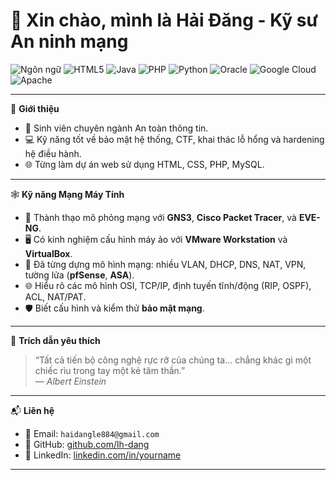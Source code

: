 # 👋 Xin chào, mình là Hải Đăng - Kỹ sư An ninh mạng

![Ngôn ngữ](https://img.shields.io/badge/C-blue?style=flat&logo=c)
![HTML5](https://img.shields.io/badge/html5-orange?style=flat&logo=html5)
![Java](https://img.shields.io/badge/java-yellow?style=flat&logo=java)
![PHP](https://img.shields.io/badge/php-purple?style=flat&logo=php)
![Python](https://img.shields.io/badge/python-blue?style=flat&logo=python)
![Oracle](https://img.shields.io/badge/Oracle-red?style=flat&logo=oracle)
![Google Cloud](https://img.shields.io/badge/Google%20Cloud-blue?style=flat&logo=googlecloud)
![Apache](https://img.shields.io/badge/apache-red?style=flat&logo=apache)

---

🧠 **Giới thiệu**

- 🔐 Sinh viên chuyên ngành An toàn thông tin.
- 💻 Kỹ năng tốt về bảo mật hệ thống, CTF, khai thác lỗ hổng và hardening hệ điều hành.
- 🌐 Từng làm dự án web sử dụng HTML, CSS, PHP, MySQL.

---

🕸️ **Kỹ năng Mạng Máy Tính**

- 🧩 Thành thạo mô phỏng mạng với **GNS3**, **Cisco Packet Tracer**, và **EVE-NG**.
- 🖥️ Có kinh nghiệm cấu hình máy ảo với **VMware Workstation** và **VirtualBox**.
- 🔧 Đã từng dựng mô hình mạng: nhiều VLAN, DHCP, DNS, NAT, VPN, tường lửa (**pfSense**, **ASA**).
- 🌐 Hiểu rõ các mô hình OSI, TCP/IP, định tuyến tĩnh/động (RIP, OSPF), ACL, NAT/PAT.
- 🛡️ Biết cấu hình và kiểm thử **bảo mật mạng**.

---

📜 **Trích dẫn yêu thích**

> “Tất cả tiến bộ công nghệ rực rỡ của chúng ta... chẳng khác gì một chiếc rìu trong tay một kẻ tâm thần.”  
> — *Albert Einstein*

---

📬 **Liên hệ**

- 📧 Email: `haidangle884@gmail.com`
- 🔗 GitHub: [github.com/lh-dang](https://github.com/lh-dang)
- 🔗 LinkedIn: [linkedin.com/in/yourname](https://linkedin.com)

---
